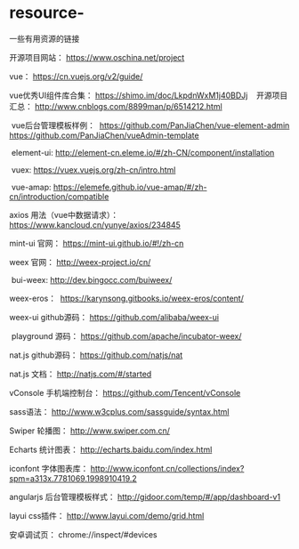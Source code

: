 # resource-
一些有用资源的链接

开源项目网站：
https://www.oschina.net/project

vue：
https://cn.vuejs.org/v2/guide/

  vue优秀UI组件库合集：
  https://shimo.im/doc/LkpdnWxM1j40BDJj
  
  开源项目汇总：
  http://www.cnblogs.com/8899man/p/6514212.html
  
  vue后台管理模板样例：
  https://github.com/PanJiaChen/vue-element-admin
  https://github.com/PanJiaChen/vueAdmin-template
  
  element-ui:
  http://element-cn.eleme.io/#/zh-CN/component/installation
  
  vuex:
  https://vuex.vuejs.org/zh-cn/intro.html
  
  vue-amap:
  https://elemefe.github.io/vue-amap/#/zh-cn/introduction/compatible
  
  axios 用法（vue中数据请求）：
  https://www.kancloud.cn/yunye/axios/234845
  
  mint-ui 官网：
  https://mint-ui.github.io/#!/zh-cn

weex 官网：
http://weex-project.io/cn/
  
  bui-weex:
  http://dev.bingocc.com/buiweex/
  
  weex-eros：
  https://karynsong.gitbooks.io/weex-eros/content/
  
  weex-ui github源码：
  https://github.com/alibaba/weex-ui
  
  playground 源码：
  https://github.com/apache/incubator-weex/

nat.js github源码：
https://github.com/natjs/nat

nat.js 文档：
http://natjs.com/#/started

vConsole 手机端控制台：
https://github.com/Tencent/vConsole

sass语法：
http://www.w3cplus.com/sassguide/syntax.html

Swiper 轮播图：
http://www.swiper.com.cn/

Echarts 统计图表：
http://echarts.baidu.com/index.html

iconfont 字体图表库：
http://www.iconfont.cn/collections/index?spm=a313x.7781069.1998910419.2

angularjs 后台管理模板样式：
http://gidoor.com/temp/#/app/dashboard-v1

layui css插件：
http://www.layui.com/demo/grid.html

安卓调试页：
chrome://inspect/#devices
